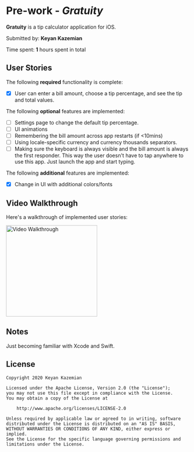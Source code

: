 # Pre-work - *Gratuity*

**Gratuity** is a tip calculator application for iOS.

Submitted by: **Keyan Kazemian**

Time spent: **1** hours spent in total

## User Stories

The following **required** functionality is complete:

* [x] User can enter a bill amount, choose a tip percentage, and see the tip and total values.

The following **optional** features are implemented:
* [ ] Settings page to change the default tip percentage.
* [ ] UI animations
* [ ] Remembering the bill amount across app restarts (if <10mins)
* [ ] Using locale-specific currency and currency thousands separators.
* [ ] Making sure the keyboard is always visible and the bill amount is always the first responder. This way the user doesn't have to tap anywhere to use this app. Just launch the app and start typing.

The following **additional** features are implemented:

- [x] Change in UI with additional colors/fonts

## Video Walkthrough

Here's a walkthrough of implemented user stories:

<img src='https://i.imgur.com/Rgf6kiO.gifv' title='Video Walkthrough' width='250' alt='Video Walkthrough' />

## Notes

Just becoming familiar with Xcode and Swift.

## License

    Copyright 2020 Keyan Kazemian

    Licensed under the Apache License, Version 2.0 (the "License");
    you may not use this file except in compliance with the License.
    You may obtain a copy of the License at

        http://www.apache.org/licenses/LICENSE-2.0

    Unless required by applicable law or agreed to in writing, software
    distributed under the License is distributed on an "AS IS" BASIS,
    WITHOUT WARRANTIES OR CONDITIONS OF ANY KIND, either express or implied.
    See the License for the specific language governing permissions and
    limitations under the License.
